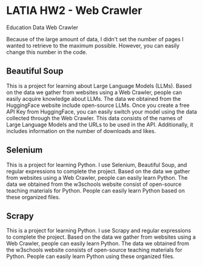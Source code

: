 # LATIA HW2 - Web Crawler

Education Data Web Crawler

Because of the large amount of data, I didn't set the number of pages I wanted to retrieve to the maximum possible. However, you can easily change this number in the code.

## Beautiful Soup

This is a project for learning about Large Language Models (LLMs). Based on the data we gather from websites using a Web Crawler, people can easily acquire knowledge about LLMs. The data we obtained from the HuggingFace website include open-source LLMs. Once you create a free API Key from HuggingFace, you can easily switch your model using the data collected through the Web Crawler. This data consists of the names of Large Language Models and the URLs to be used in the API. Additionally, it includes information on the number of downloads and likes.

## Selenium

This is a project for learning Python. I use Selenium, Beautiful Soup, and regular expressions to complete the project. Based on the data we gather from websites using a Web Crawler, people can easily learn Python. The data we obtained from the w3schools website consist of open-source teaching materials for Python. People can easily learn Python based on these organized files.

## Scrapy
This is a project for learning Python. I use Scrapy and regular expressions to complete the project. Based on the data we gather from websites using a Web Crawler, people can easily learn Python. The data we obtained from the w3schools website consists of open-source teaching materials for Python. People can easily learn Python using these organized files.
